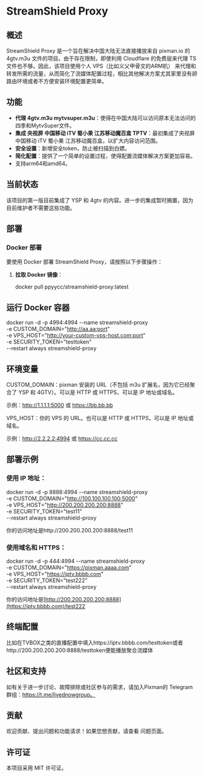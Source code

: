 # StreamShield Proxy

## 概述

StreamShield Proxy 是一个旨在解决中国大陆无法直接播放来自 pixman.io 的 4gtv.m3u 文件的项目。由于存在限制，即使利用 Cloudflare 的免费层来代理 TS 文件也不够。因此，该项目使用个人 VPS（比如义父甲骨文的ARM机） 来代理和转发所需的流量，从而简化了流媒体配置过程，相比其他解决方案尤其家里没有卵路由环境或者不方便安装环境配置更简单。

## 功能

- **代理 4gtv.m3u mytvsuper.m3u**：使得在中国大陆可以访问原本无法访问的 四季和MytvSuper文件。
- **集成 央视屏 中国移动 iTV 蜀小果 江苏移动魔百盒 TPTV**：最初集成了央视屏 中国移动 iTV 蜀小果 江苏移动魔百盒，以扩大内容访问范围。
- **安全设置**：新增安全token，防止被扫描到白嫖。
- **简化配置**：提供了一个简单的设置过程，使得配置流媒体解决方案更加容易。
- 支持arm64和amd64。


## 当前状态

该项目的第一版目前集成了 YSP 和 4gtv 的内容。进一步的集成暂时搁置，因为目前维护者不需要这些功能。

## 部署

### Docker 部署

要使用 Docker 部署 StreamShield Proxy，请按照以下步骤操作：

1. **拉取 Docker 镜像**：

   docker pull ppyycc/streamshield-proxy:latest

## 运行 Docker 容器

docker run -d -p 4994:4994 --name streamshield-proxy \
-e CUSTOM_DOMAIN="http://aa.aa:port" \
-e VPS_HOST="http://your-custom-vps-host.com:port" \
-e SECURITY_TOKEN="testtoken" \
--restart always streamshield-proxy

## 环境变量


CUSTOM_DOMAIN：pixman 安装的 URL（不包括 m3u 扩展名，因为它已经聚合了 YSP 和 4GTV）。可以是 HTTP 或 HTTPS，可以是 IP 地址或域名。

示例：http://1.1.1.1:5000 或 https://bb.bb.bb



VPS_HOST：你的 VPS 的 URL。也可以是 HTTP 或 HTTPS，可以是 IP 地址或域名。

示例：http://2.2.2.2:4994 或 https://cc.cc.cc




## 部署示例


### 使用 IP 地址：
docker run -d -p 8888:4994 --name streamshield-proxy \
-e CUSTOM_DOMAIN="http://100.100.100.100:5000" \
-e VPS_HOST="http://200.200.200.200:8888" \
-e SECURITY_TOKEN="test11" \
--restart always streamshield-proxy

你的访问地址是http://200.200.200.200:8888/test11

### 使用域名和 HTTPS：
docker run -d -p 444:4994 --name streamshield-proxy \
-e CUSTOM_DOMAIN="https://pixman.aaaa.com" \
-e VPS_HOST="https://iptv.bbbb.com" \
-e SECURITY_TOKEN="test222" \
--restart always streamshield-proxy

你的访问地址是[http://200.200.200.200:8888](https://iptv.bbbb.com)/test222

## 终端配置

比如在TVBOX之类的直播配置中填入https://iptv.bbbb.com/testtoken或者http://200.200.200.200:8888/testtoken便能播放聚合流媒体

## 社区和支持

如有关于进一步讨论、故障排除或社区参与的需求，请加入Pixman的 Telegram 群组：https://t.me/livednowgroup。


## 贡献

欢迎贡献、提出问题和功能请求！如果您想贡献，请查看 问题页面。


## 许可证

本项目采用 MIT 许可证。
```
